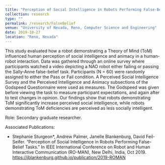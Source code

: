 ```yaml
---
title: "Perception of Social Intelligence in Robots Performing False-Belief Tasks"
collection: research
type: ""
permalink: /research/FalseBelief
venue: "University of Nevada, Reno, Computer Science and Engineering"
date: 2019-10-27
location: "Reno, Nevada"
---
```


This study evaluated how a robot demonstrating a Theory of Mind (ToM) influenced human perception of social intelligence and animacy in a human-robot interaction. Data was gathered through an online survey where participants watched a video depicting a NAO robot either failing or passing the Sally-Anne false-belief task. Participants (N = 60) were randomly assigned to either the Pass or Fail condition. A Perceived Social Intelligence Survey and the Perceived Intelligence and Animacy subsections of the Godspeed Questionnaire were used as measures. The Godspeed was given before viewing the task to measure participant expectations, and again after to test changes in opinion. Our findings show that robots demonstrating ToM significantly increase perceived social intelligence, while robots demonstrating ToM deficiencies are perceived as less socially intelligent.

Role: Secondary graduate researcher.

Associated Publications: 
* Stephanie Sturgeon*, Andrew Palmer, Janelle Blankenburg, David Feil-Seifer. “Perception of Social Intelligence in Robots Performing False-Belief Tasks.” In IEEE International Conference on Robot and Human Interactive Communication (RO-MAN), New Delhi, India, Oct 2019. <https://jblankenburg.github.io/publication/2019-ROMAN>